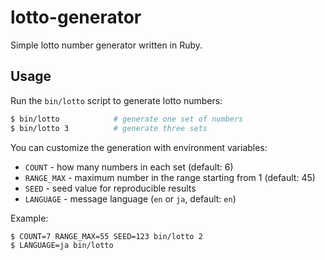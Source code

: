 # lotto-generator

Simple lotto number generator written in Ruby.

## Usage

Run the `bin/lotto` script to generate lotto numbers:

```bash
$ bin/lotto            # generate one set of numbers
$ bin/lotto 3          # generate three sets
```

You can customize the generation with environment variables:

- `COUNT` - how many numbers in each set (default: 6)
- `RANGE_MAX` - maximum number in the range starting from 1 (default: 45)
- `SEED` - seed value for reproducible results
- `LANGUAGE` - message language (`en` or `ja`, default: `en`)

Example:

```bash
$ COUNT=7 RANGE_MAX=55 SEED=123 bin/lotto 2
$ LANGUAGE=ja bin/lotto
```

